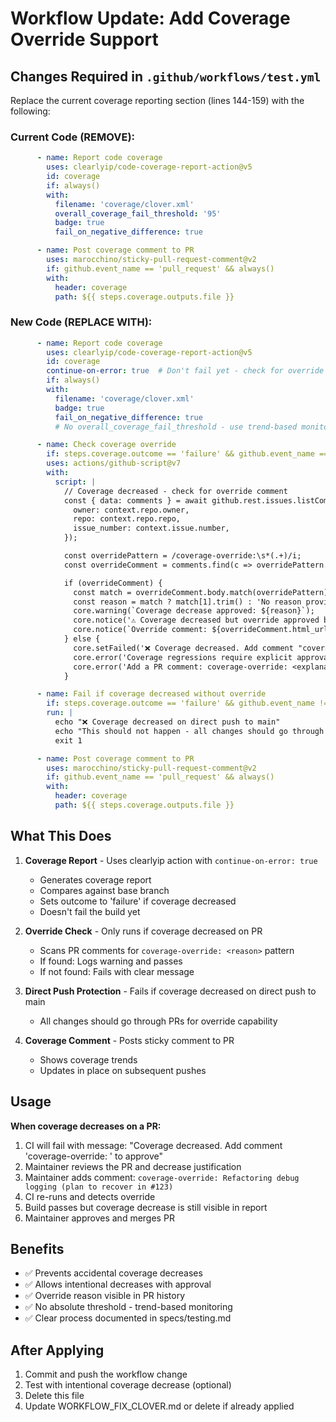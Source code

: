 # Workflow Update: Add Coverage Override Support

## Changes Required in `.github/workflows/test.yml`

Replace the current coverage reporting section (lines 144-159) with the following:

### Current Code (REMOVE):
```yaml
      - name: Report code coverage
        uses: clearlyip/code-coverage-report-action@v5
        id: coverage
        if: always()
        with:
          filename: 'coverage/clover.xml'
          overall_coverage_fail_threshold: '95'
          badge: true
          fail_on_negative_difference: true

      - name: Post coverage comment to PR
        uses: marocchino/sticky-pull-request-comment@v2
        if: github.event_name == 'pull_request' && always()
        with:
          header: coverage
          path: ${{ steps.coverage.outputs.file }}
```

### New Code (REPLACE WITH):
```yaml
      - name: Report code coverage
        uses: clearlyip/code-coverage-report-action@v5
        id: coverage
        continue-on-error: true  # Don't fail yet - check for override first
        if: always()
        with:
          filename: 'coverage/clover.xml'
          badge: true
          fail_on_negative_difference: true
          # No overall_coverage_fail_threshold - use trend-based monitoring only

      - name: Check coverage override
        if: steps.coverage.outcome == 'failure' && github.event_name == 'pull_request'
        uses: actions/github-script@v7
        with:
          script: |
            // Coverage decreased - check for override comment
            const { data: comments } = await github.rest.issues.listComments({
              owner: context.repo.owner,
              repo: context.repo.repo,
              issue_number: context.issue.number,
            });

            const overridePattern = /coverage-override:\s*(.+)/i;
            const overrideComment = comments.find(c => overridePattern.test(c.body));

            if (overrideComment) {
              const match = overrideComment.body.match(overridePattern);
              const reason = match ? match[1].trim() : 'No reason provided';
              core.warning(`Coverage decrease approved: ${reason}`);
              core.notice('⚠️ Coverage decreased but override approved by maintainer');
              core.notice(`Override comment: ${overrideComment.html_url}`);
            } else {
              core.setFailed('❌ Coverage decreased. Add comment "coverage-override: <reason>" to approve.');
              core.error('Coverage regressions require explicit approval.');
              core.error('Add a PR comment: coverage-override: <explanation>');
            }

      - name: Fail if coverage decreased without override
        if: steps.coverage.outcome == 'failure' && github.event_name != 'pull_request'
        run: |
          echo "❌ Coverage decreased on direct push to main"
          echo "This should not happen - all changes should go through PRs"
          exit 1

      - name: Post coverage comment to PR
        uses: marocchino/sticky-pull-request-comment@v2
        if: github.event_name == 'pull_request' && always()
        with:
          header: coverage
          path: ${{ steps.coverage.outputs.file }}
```

## What This Does

1. **Coverage Report** - Uses clearlyip action with `continue-on-error: true`
   - Generates coverage report
   - Compares against base branch
   - Sets outcome to 'failure' if coverage decreased
   - Doesn't fail the build yet

2. **Override Check** - Only runs if coverage decreased on PR
   - Scans PR comments for `coverage-override: <reason>` pattern
   - If found: Logs warning and passes
   - If not found: Fails with clear message

3. **Direct Push Protection** - Fails if coverage decreased on direct push to main
   - All changes should go through PRs for override capability

4. **Coverage Comment** - Posts sticky comment to PR
   - Shows coverage trends
   - Updates in place on subsequent pushes

## Usage

**When coverage decreases on a PR:**
1. CI will fail with message: "Coverage decreased. Add comment 'coverage-override: <reason>' to approve"
2. Maintainer reviews the PR and decrease justification
3. Maintainer adds comment: `coverage-override: Refactoring debug logging (plan to recover in #123)`
4. CI re-runs and detects override
5. Build passes but coverage decrease is still visible in report
6. Maintainer approves and merges PR

## Benefits

- ✅ Prevents accidental coverage decreases
- ✅ Allows intentional decreases with approval
- ✅ Override reason visible in PR history
- ✅ No absolute threshold - trend-based monitoring
- ✅ Clear process documented in specs/testing.md

## After Applying

1. Commit and push the workflow change
2. Test with intentional coverage decrease (optional)
3. Delete this file
4. Update WORKFLOW_FIX_CLOVER.md or delete if already applied

